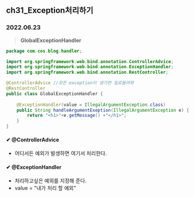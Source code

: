 ## ch31_Exception처리하기
### 2022.06.23

> **GlobalExceptionHandler**
```java
package com.cos.blog.handler;

import org.springframework.web.bind.annotation.ControllerAdvice;
import org.springframework.web.bind.annotation.ExceptionHandler;
import org.springframework.web.bind.annotation.RestController;

@ControllerAdvice //모든 exception이 생기면 일로들어와
@RestController
public class GlobalExceptionHandler {
	
	@ExceptionHandler(value = IllegalArgumentException.class)
	public String handleArgumentExeption(IllegalArgumentException e) {
		return "<h1>"+e.getMessage() +"</h1>";
	}
}

```

#### ✔ @ControllerAdvice
 - 어디서든 예외가 발생하면 여기서 처리한다.

#### ✔ @ExceptionHandler
 - 처리하고싶은 예외를 지정해 준다.
 - value = "내가 처리 할 예외"

 